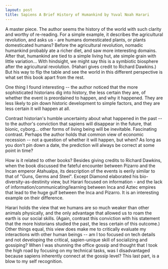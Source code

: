 ```yaml
---
layout: post
title: Sapiens A Brief History of Humankind by Yuval Noah Harari
---
```


A master piece. The author seems the history of the world with such clarity and worthy of re-reading. For a simple example, it describes the agricultural revolution, and asks us - are humans domesticated plants, or plants domesticated humans? Before the agricultural revolution, nomadic humankind probably ate a richer diet, and saw more interesting domains. After that, humankind are tied to a simple living hut, ate simple grain with little variation... With hindsight, we might say this is a symbiotic biosphere after the agricultural revolution. (Hahari gives credit to Richard Dawkins.) But his way to flip the table and see the world in this different perspective is what set this book apart from the rest.

One thing I found interesting -- the author noticed that the more sophisticated historians dig into history, the less certain they are, of whether the event is preordained to happen, and why it happened. They are less likely to pin down historic development to simple factors, and they are less certain it will happen at all.

Contrast historian's humble uncertainty about what happened in the past -- to the author's conviction that sapiens will disappear in the future, that bionic, cyborg... other forms of living being will be inevitable. Fascinating contrast. Perhaps the author holds that common view of economic recession -- not a question of whether it will happen, but when? As long as you don't pin down a date, the prediction will always be correct at some point in time? 

How is it related to other books? Besides giving credits to Richard Dawkins, when the book discussed the fateful encounter between Pizarro and the Incan emperor Atahualpa, its description of the events is eerily similar to that of "Guns, Germs and Steel". Except Diamond elaborated his bio-diversity-as-destinity view, but Harari focused on information - and the lack of information/communicating/learning between Inca and Aztec empires that lead to the huge gulf between the Inca and Pizarro. It is an interesting example on their difference.

Harari holds the view that we humans are so much weaker than other animals physically, and the only advantage that allowed us to roam the earth is our social skills. (Again, contrast this conviction with his statement that the more historians studied the past, the less certain of this outcome.) Other things equal, this view does make me to critically evaluate my interactions with other human beings -- am I too focused on tech details and not developing the critical, sapien-unique skill of socializing and gossiping? When I was shunning the office gossip and thought that I took the high road by focusing on my technical tasks, was I disadvantaged because sapiens inherently connect at the gossip level? This last part, is a blow to my self recognition. 
